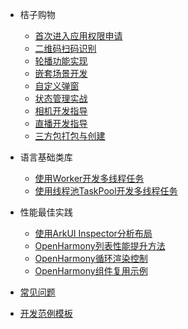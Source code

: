 <!-- markdownlint-disable MD033 MD041-->

- 桔子购物
  - [首次进入应用权限申请](01-OrangeShopping-request-permissions.md)
  - [二维码扫码识别](02-OrangeShopping-qr-code.md)
  - [轮播功能实现](03-OrangeShopping-swiper.md)
  - [嵌套场景开发](04-OrangeShopping-NavigationPage.md)
  - [自定义弹窗](05-OrangeShopping-CustomDialog.md)
  - [状态管理实战](06-OrangeShopping-state-management.md)
  - [相机开发指导](07-OrangeShopping-README_photo.md)
  - [直播开发指导](08-OrangeShopping-README_live.md)    
  - [三方包打包与创建](09-OrangeShopping-build-har-and-import.md)
  <!-- - [事件通知在购物车中的应用](OrangeShopping/10-emitter.md) -->


- 语言基础类库
  - [使用Worker开发多线程任务](ConcurrentModule/worker.md)
  - [使用线程池TaskPool开发多线程任务](ConcurrentModule/taskpool.md)

- 性能最佳实践
  - [使用ArkUI Inspector分析布局](perf_01_inspector.md)
  - [OpenHarmony列表性能提升方法](perf_03_list_lazyforeach.md)
  - [OpenHarmony循环渲染控制](perf_04_list_render.md)
  - [OpenHarmony组件复用示例](perf_05_reuse.md)

- [常见问题](questions/sample_qa.md)

- [开发范例模板](docs-template.md)
